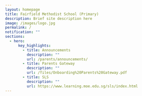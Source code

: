 ```yaml
---
layout: homepage
title: Fairfield Methodist School (Primary)
description: Brief site description here
image: /images/logo.jpg
permalink: /
notification: ""
sections:
  - hero:
      key_highlights:
        - title: Announcements
          description: ""
          url: /parents/announcements/
        - title: Parents Gateway
          description: ""
          url: /files/Onboarding%20Parents%20Gateway.pdf
        - title: SLS
          description: ""
          url: https://www.learning.moe.edu.sg/sls/index.html
---
```

